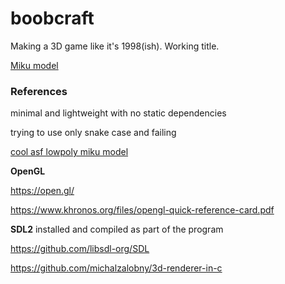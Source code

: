 # boobcraft

Making a 3D game like it's 1998(ish). Working title.

[Miku model](https://sketchfab.com/3d-models/hatsune-miku-low-poly-6668784e9dfa46ba92bc28f85d8154e5)

### References

minimal and lightweight with no static dependencies

trying to use only snake case and failing

[cool asf lowpoly miku model](https://www.newgrounds.com/art/view/violxiv/hatsune-miku-lowpoly)

**OpenGL**

https://open.gl/

https://www.khronos.org/files/opengl-quick-reference-card.pdf

**SDL2** installed and compiled as part of the program

https://github.com/libsdl-org/SDL

https://github.com/michalzalobny/3d-renderer-in-c

